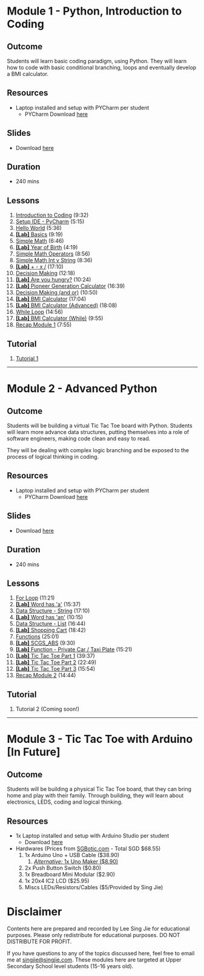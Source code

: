 # Module 1 - Python, Introduction to Coding

## Outcome

Students will learn basic coding paradigm, using Python. They will learn how to code with basic conditional branching, loops and eventually develop a BMI calculator.

## Resources
- Laptop installed and setup with PYCharm per student
  - PYCharm Download [here](https://www.jetbrains.com/pycharm/download/#section=windows)
  
## Slides
- Download [here](https://github.com/singjie/scgs-website/raw/gh-pages/SCGS%20-%201.0%20Python.pdf)

## Duration 
- 240 mins

## Lessons
1. [Introduction to Coding](https://youtu.be/Or6vjMsUHRU) (9:32)
1. [Setup IDE - PyCharm](https://youtu.be/tiKiJaCzoMs) (5:15)
1. [Hello World](https://youtu.be/s-38bX3bJSA) (5:36)
1. [**[Lab]** Basics](https://youtu.be/J0p834QcaAA) (9:19)
1. [Simple Math](https://youtu.be/TixJnZnSDf0) (6:46)
1. [**[Lab]** Year of Birth](https://youtu.be/XAnclZ_jw_k) (4:19)
1. [Simple Math Operators](https://youtu.be/6yf-RheenDc) (8:56)
1. [Simple Math Int v String](https://youtu.be/maPQUt3VNCM) (8:36)
1. [**[Lab]** + - x /](https://youtu.be/O4ZDADeZRrc) (17:10)
1. [Decision Making](https://youtu.be/wMvoUv6oXd4) (12:18)
1. [**[Lab]** Are you hungry?](https://youtu.be/2_OHWq_GFgI) (10:24)
1. [**[Lab]** Pioneer Generation Calculator](https://youtu.be/zz5QsicXkM4) (16:39)
1. [Decision Making (and or)](https://youtu.be/ZdUNZDMzNGs) (10:50)
1. [**[Lab]** BMI Calculator](https://youtu.be/lAqa0JjUCN0) (17:04)
1. [**[Lab]** BMI Calculator (Advanced)](https://youtu.be/dYBbNQY3zPo) (18:08)
1. [While Loop](https://youtu.be/SRBWZth45zQ) (14:56)
1. [**[Lab]** BMI Calculator (While)](https://youtu.be/lOeRHGQF-gc) (9:55)
1. [Recap Module 1](https://youtu.be/-bnPnGFLO90) (7:55)

## Tutorial
1. [Tutorial 1](https://github.com/singjie/scgs-website/raw/gh-pages/Tutorial%201.pdf)

----

# Module 2 - Advanced Python 

## Outcome
Students will be building a virtual Tic Tac Toe board with Python. Students will learn more advance data structures, putting themselves into a role of software engineers, making code clean and easy to read.
 
They will be dealing with complex logic branching and be exposed to the process of logical thinking in coding.

## Resources
- Laptop installed and setup with PYCharm per student
  - PYCharm Download [here](https://www.jetbrains.com/pycharm/download/#section=windows)

## Slides
- Download [here](https://github.com/singjie/scgs-website/raw/gh-pages/SCGS%20-%202.0%20Python.pdf)

## Duration 
- 240 mins

## Lessons
1. [For Loop](https://youtu.be/a0h49hoQVaY) (11:21)
1. [**[Lab]** Word has 'a'](https://youtu.be/XyxS2dfeMDM) (15:37)
1. [Data Structure - String](https://youtu.be/8Sw1YQsgInc) (17:10)
1. [**[Lab]** Word has 'an'](https://youtu.be/0g_IyBVFdTg) (10:15)
1. [Data Structure - List](https://youtu.be/FpjTizq2UGk) (16:44)
1. [**[Lab]** Shopping Cart](https://youtu.be/4n5bAWNN7NE) (18:42)
1. [Functions](https://youtu.be/lV41mAQFLWM) (25:01)
1. [**[Lab]** SCGS_ABS](https://youtu.be/4LS3M-bCppE) (9:30)
1. [**[Lab]** Function - Private Car / Taxi Plate](https://youtu.be/TpR1iusI_ik) (15:21)
1. [**[Lab]** Tic Tac Toe Part 1](https://youtu.be/7IklVm4TIAI) (39:37)
1. [**[Lab]** Tic Tac Toe Part 2](https://youtu.be/_CkzFxwIE4o) (22:49)
1. [**[Lab]** Tic Tac Toe Part 3](https://youtu.be/4G3_QfU4DJw) (15:54)
1. [Recap Module 2](https://youtu.be/vZ2KjisxQBo) (14:44)

## Tutorial
1. Tutorial 2 (Coming soon!)

----

# Module 3 - Tic Tac Toe with Arduino [In Future]

## Outcome
Students will be building a physical Tic Tac Toe board, that they can bring home and play with their family. Through building, they will learn about electronics, LEDS, coding and logical thinking. 

## Resources
- 1x Laptop installed and setup with Arduino Studio per student
    - Download [here](https://www.arduino.cc/en/main/software)
- Hardwares (Prices from [SGBotic.com](http://sgbotic.com/) - Total SGD $68.55) 
    1. 1x Arduino Uno + USB Cable ($38.90) 
        1. [*Alternative:* 1x Uno Maker ($8.90)](https://sg.cytron.io/p-maker-uno-simplifying-arduino-for-education?r=1&gclid=Cj0KCQjw-af6BRC5ARIsAALPIlWsemK7GSA45pjJ3oaxW4NOgmI-Q_OD6YIMfFItznxS_HgRmvtExgEaAuosEALw_wcB)
    2. 2x Push Button Switch ($0.80)
    3. 1x Breadboard Mini Modular ($2.90)
    4. 1x 20x4 IC2 LCD ($25.95)
    5. Miscs LEDs/Resistors/Cables ($5/Provided by Sing Jie)

# Disclaimer
Contents here are prepared and recorded by Lee Sing Jie for educational purposes. Please only redistribute for educational purposes. DO NOT DISTRIBUTE FOR PROFIT.

If you have questions to any of the topics discussed here, feel free to email me at [singjie@singjie.com](singjie@singjie.com). These modules here are targeted at Upper Secondary School level students (15-16 years old). 
